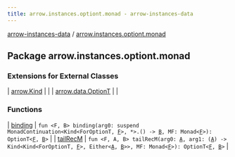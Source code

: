 ```yaml
---
title: arrow.instances.optiont.monad - arrow-instances-data
---
```


[arrow-instances-data](../index.html) / [arrow.instances.optiont.monad](./index.html)

## Package arrow.instances.optiont.monad

### Extensions for External Classes

| [arrow.Kind](arrow.-kind/index.html) |  |
| [arrow.data.OptionT](arrow.data.-option-t/index.html) |  |

### Functions

| [binding](binding.html) | `fun <F, B> binding(arg0: suspend MonadContinuation<Kind<ForOptionT, `[`F`](binding.html#F)`>, *>.() -> `[`B`](binding.html#B)`, MF: Monad<`[`F`](binding.html#F)`>): OptionT<`[`F`](binding.html#F)`, `[`B`](binding.html#B)`>` |
| [tailRecM](tail-rec-m.html) | `fun <F, A, B> tailRecM(arg0: `[`A`](tail-rec-m.html#A)`, arg1: (`[`A`](tail-rec-m.html#A)`) -> Kind<Kind<ForOptionT, `[`F`](tail-rec-m.html#F)`>, Either<`[`A`](tail-rec-m.html#A)`, `[`B`](tail-rec-m.html#B)`>>, MF: Monad<`[`F`](tail-rec-m.html#F)`>): OptionT<`[`F`](tail-rec-m.html#F)`, `[`B`](tail-rec-m.html#B)`>` |

